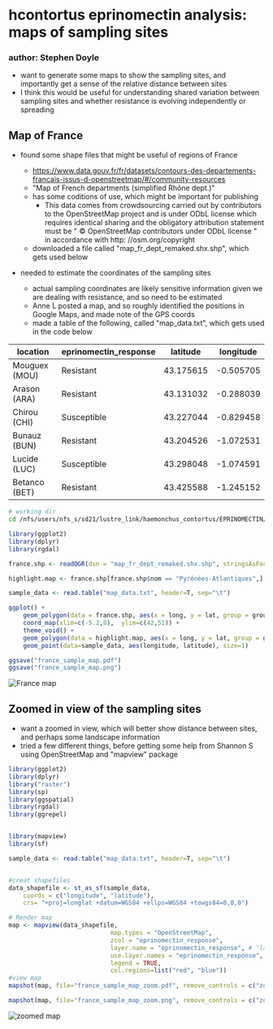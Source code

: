# hcontortus eprinomectin analysis: maps of sampling sites

### author: Stephen Doyle

- want to generate some maps to show the sampling sites, and importantly get a sense of the relative distance between sites
- I think this would be useful for understanding shared variation between sampling sites and whether resistance is evolving independently or spreading




## Map of France
- found some shape files that might be useful of regions of France 
    - https://www.data.gouv.fr/fr/datasets/contours-des-departements-francais-issus-d-openstreetmap/#/community-resources   
    - "Map of French departments (simplified Rhône dept.)"
    - has some coditions of use, which might be important for publishing
        - This data comes from crowdsourcing carried out by contributors to the OpenStreetMap project and is under ODbL license which requires identical sharing and the obligatory attribution statement must be " © OpenStreetMap contributors under ODbL license " in accordance with http: //osm.org/copyright
    - downloaded a file called "map_fr_dept_remaked.shx.shp", which gets used below


- needed to estimate the coordinates of the sampling sites
    - actual sampling coordinates are likely sensitive information given we are dealing with resistance, and so need to be estimated
    - Anne L posted a map, and so roughly identified the positions in Google Maps, and made note of the GPS coords
    - made a table of the following, called "map_data.txt", which gets used in the code below

| location      | eprinomectin_response | latitude  | longitude |
|---------------|-----------------------|-----------|-----------|
| Mouguex (MOU) | Resistant             | 43.175615 | -0.505705 |
| Arason (ARA)  | Resistant             | 43.131032 | -0.288039 |
| Chirou (CHI)  | Susceptible           | 43.227044 | -0.829458 |
| Bunauz (BUN)  | Resistant             | 43.204526 | -1.072531 |
| Lucide (LUC)  | Susceptible           | 43.298048 | -1.074591 |
| Betanco (BET) | Resistant             | 43.425588 | -1.245152 |



```bash
# working dir
cd /nfs/users/nfs_s/sd21/lustre_link/haemonchus_contortus/EPRINOMECTIN/ANALYSIS/MAP
```


```R
library(ggplot2)
library(dplyr)
library(rgdal)

france.shp <- readOGR(dsn = "map_fr_dept_remaked.shx.shp", stringsAsFactors = F)

highlight.map <- france.shp[france.shp$nom == "Pyrénées-Atlantiques",]

sample_data <- read.table("map_data.txt", header=T, sep="\t")

ggplot() + 
    geom_polygon(data = france.shp, aes(x = long, y = lat, group = group), colour = "white", fill = "grey") + 
    coord_map(xlim=c(-5.2,8),  ylim=c(42,51)) + 
    theme_void() + 
    geom_polygon(data = highlight.map, aes(x = long, y = lat, group = group), colour = "white", fill = "cornflowerblue") +
    geom_point(data=sample_data, aes(longitude, latitude), size=1)

ggsave("france_sample_map.pdf")
ggsave("france_sample_map.png")
```
![France map](../04_analysis/france_sample_map.png) 



## Zoomed in view of the sampling sites
- want a zoomed in view, which will better show distance between sites, and perhaps some landscape information
- tried a few different things, before getting some help from Shannon S using OpenStreetMap and "mapview" package

```R
library(ggplot2)
library(dplyr)
library("raster")
library(sp)
library(ggspatial)
library(rgdal)
library(ggrepel)


library(mapview)
library(sf)

sample_data <- read.table("map_data.txt", header=T, sep="\t")


#creat shapefiles
data_shapefile <- st_as_sf(sample_data,
    coords = c("longitude", "latitude"),
    crs= "+proj=longlat +datum=WGS84 +ellps=WGS84 +towgs84=0,0,0")

# Render map
map <- mapview(data_shapefile,
                            map.types = "OpenStreetMap",
                            zcol = "eprinomectin_response",
                            layer.name = "eprinomectin_response", # 'layer.name' is legend title
                            use.layer.names = "eprinomectin_response",
                            legend = TRUE,
                            col.regions=list("red", "blue"))
#view map 
mapshot(map, file="france_sample_map_zoom.pdf", remove_controls = c("zoomControl", "layersControl", "homeButton","drawToolbar", "easyButton"))

mapshot(map, file="france_sample_map_zoom.png", remove_controls = c("zoomControl", "layersControl", "homeButton","drawToolbar", "easyButton"))

```
![zoomed map](../04_analysis/france_sample_map_zoom.png) 